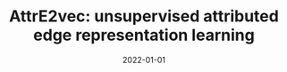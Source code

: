 ---
# Documentation: https://wowchemy.com/docs/managing-content/

title: 'AttrE2vec: unsupervised attributed edge representation learning'
subtitle: ''
summary: ''
authors:
- bielak
- kajdanowicz
- Nitesh Chawla
tags: []
categories: []
date: '2022-01-01'
lastmod: 2022-10-07T04:55:54Z
featured: false
draft: false

# Featured image
# To use, add an image named `featured.jpg/png` to your page's folder.
# Focal points: Smart, Center, TopLeft, Top, TopRight, Left, Right, BottomLeft, Bottom, BottomRight.
image:
  caption: ''
  focal_point: ''
  preview_only: false

# Projects (optional).
#   Associate this post with one or more of your projects.
#   Simply enter your project's folder or file name without extension.
#   E.g. `projects = ["internal-project"]` references `content/project/deep-learning/index.md`.
#   Otherwise, set `projects = []`.
projects: []
publishDate: '2022-10-07T04:55:53.313598Z'
publication_types:
- '2'
abstract: ''
publication: '*Information Sciences*'
doi: 10.1016/j.ins.2022.01.048
---